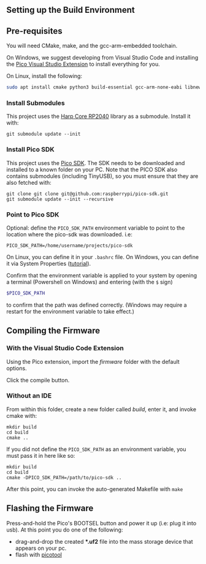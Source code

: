 ## Setting up the Build Environment


## Pre-requisites

You will need CMake, make, and the gcc-arm-embedded toolchain.

On Windows, we suggest developing from Visual Studio Code and installing the [Pico Visual Studio Extension](https://marketplace.visualstudio.com/items?itemName=raspberry-pi.raspberry-pi-pico) to install everything for you.

On Linux, install the following:
```bash
sudo apt install cmake python3 build-essential gcc-arm-none-eabi libnewlib-arm-none-eabi libstdc++-arm-none-eabi-newlib
```

### Install Submodules
This project uses the [Harp Core RP2040](https://github.com/AllenNeuralDynamics/harp.core.rp2040) library as a submodule.
Install it with:
````
git submodule update --init
````

### Install Pico SDK
This project uses the [Pico SDK](https://github.com/raspberrypi/pico-sdk/tree/master).
The SDK needs to be downloaded and installed to a known folder on your PC.
Note that the PICO SDK also contains submodules (including TinyUSB), so you must ensure that they are also fetched with:
````
git clone git clone git@github.com:raspberrypi/pico-sdk.git
git submodule update --init --recursive
````

### Point to Pico SDK
Optional: define the `PICO_SDK_PATH` environment variable to point to the location where the pico-sdk was downloaded. i.e:
````
PICO_SDK_PATH=/home/username/projects/pico-sdk
````
On Linux, you can define it in your `.bashrc` file.
On Windows, you can define it via System Properties ([tutorial](https://www.computerhope.com/issues/ch000549.htm)).

Confirm that the environment variable is applied to your system by opening a terminal (Powershell on Windows) and
entering (with the `$` sign)
```bash
$PICO_SDK_PATH
```
to confirm that the path was defined correctly.
(Windows may require a restart for the environment variable to take effect.)

## Compiling the Firmware

### With the Visual Studio Code Extension
Using the Pico extension, import the *firmware* folder with the default options.

Click the compile button.

### Without an IDE
From within this folder, create a new folder called *build*, enter it, and invoke cmake with:
````
mkdir build
cd build
cmake ..
````
If you did not define the `PICO_SDK_PATH` as an environment variable, you must pass it in here like so:
````
mkdir build
cd build
cmake -DPICO_SDK_PATH=/path/to/pico-sdk ..
````
After this point, you can invoke the auto-generated Makefile with `make`

## Flashing the Firmware
Press-and-hold the Pico's BOOTSEL button and power it up (i.e: plug it into usb).
At this point you do one of the following:
* drag-and-drop the created **\*.uf2** file into the mass storage device that appears on your pc.
* flash with [picotool](https://github.com/raspberrypi/picotool)
